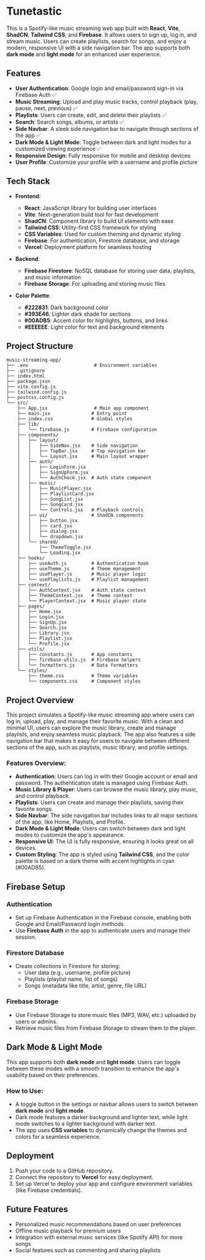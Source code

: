 # Tunetastic

This is a Spotify-like music streaming web app built with **React**, **Vite**, **ShadCN**, **Tailwind CSS**, and **Firebase**. It allows users to sign up, log in, and stream music. Users can create playlists, search for songs, and enjoy a modern, responsive UI with a side navigation bar. The app supports both **dark mode** and **light mode** for an enhanced user experience.

## Features

- **User Authentication**: Google login and email/password sign-in via Firebase Auth ✅
- **Music Streaming**: Upload and play music tracks, control playback (play, pause, next, previous) ✅
- **Playlists**: Users can create, edit, and delete their playlists ✅
- **Search**: Search songs, albums, or artists ✅
- **Side Navbar**: A sleek side navigation bar to navigate through sections of the app ✅
- **Dark Mode & Light Mode**: Toggle between dark and light modes for a customized viewing experience ✅
- **Responsive Design**: Fully responsive for mobile and desktop devices
- **User Profile**: Customize your profile with a username and profile picture

## Tech Stack

- **Frontend**:  
  - **React**: JavaScript library for building user interfaces  
  - **Vite**: Next-generation build tool for fast development  
  - **ShadCN**: Component library to build UI elements with ease  
  - **Tailwind CSS**: Utility-first CSS framework for styling  
  - **CSS Variables**: Used for custom theming and dynamic styling  
  - **Firebase**: For authentication, Firestore database, and storage
  - **Vercel**: Deployment platform for seamless hosting

- **Backend**:  
  - **Firebase Firestore**: NoSQL database for storing user data, playlists, and music information  
  - **Firebase Storage**: For uploading and storing music files

- **Color Palette**:  
  - **#222831**: Dark background color  
  - **#393E46**: Lighter dark shade for sections  
  - **#00ADB5**: Accent color for highlights, buttons, and links  
  - **#EEEEEE**: Light color for text and background elements

## Project Structure

```
music-streaming-app/
├── .env                        # Environment variables
├── .gitignore
├── index.html
├── package.json
├── vite.config.js
├── tailwind.config.js
├── postcss.config.js
└── src/
    ├── App.jsx                 # Main app component
    ├── main.jsx               # Entry point
    ├── index.css              # Global styles
    ├── lib/
    │   └── firebase.js        # Firebase configuration
    ├── components/
    │   ├── layout/
    │   │   ├── SideNav.jsx    # Side navigation
    │   │   ├── TopBar.jsx     # Top navigation bar
    │   │   └── Layout.jsx     # Main layout wrapper
    │   ├── auth/
    │   │   ├── LoginForm.jsx
    │   │   ├── SignUpForm.jsx
    │   │   └── AuthCheck.jsx  # Auth state component
    │   ├── music/
    │   │   ├── MusicPlayer.jsx
    │   │   ├── PlaylistCard.jsx
    │   │   ├── SongList.jsx
    │   │   ├── SongCard.jsx
    │   │   └── Controls.jsx   # Playback controls
    │   ├── ui/                # ShadCN components
    │   │   ├── button.jsx
    │   │   ├── card.jsx
    │   │   ├── dialog.jsx
    │   │   └── dropdown.jsx
    │   └── shared/
    │       ├── ThemeToggle.jsx
    │       └── Loading.jsx
    ├── hooks/
    │   ├── useAuth.js         # Authentication hook
    │   ├── useTheme.js        # Theme management
    │   ├── usePlayer.js       # Music player logic
    │   └── usePlaylists.js    # Playlist management
    ├── context/
    │   ├── AuthContext.jsx    # Auth state context
    │   ├── ThemeContext.jsx   # Theme context
    │   └── PlayerContext.jsx  # Music player state
    ├── pages/
    │   ├── Home.jsx
    │   ├── Login.jsx
    │   ├── SignUp.jsx
    │   ├── Search.jsx
    │   ├── Library.jsx
    │   ├── Playlist.jsx
    │   └── Profile.jsx
    ├── utils/
    │   ├── constants.js       # App constants
    │   ├── firebase-utils.js  # Firebase helpers
    │   └── formatters.js      # Data formatters
    └── styles/
        ├── theme.css          # Theme variables
        └── components.css     # Component styles
```

## Project Overview

This project simulates a Spotify-like music streaming app where users can log in, upload, play, and manage their favorite music. With a clean and minimal UI, users can explore the music library, create and manage playlists, and enjoy seamless music playback. The app also features a side navigation bar that makes it easy for users to navigate between different sections of the app, such as playlists, music library, and profile settings.

### Features Overview:
- **Authentication**: Users can log in with their Google account or email and password. The authentication state is managed using Firebase Auth.
- **Music Library & Player**: Users can browse the music library, play music, and control playback.
- **Playlists**: Users can create and manage their playlists, saving their favorite songs.
- **Side Navbar**: The side navigation bar includes links to all major sections of the app, like Home, Playlists, and Profile.
- **Dark Mode & Light Mode**: Users can switch between dark and light modes to customize the app's appearance.
- **Responsive UI**: The UI is fully responsive, ensuring it looks great on all devices.
- **Custom Styling**: The app is styled using **Tailwind CSS**, and the color palette is based on a dark theme with accent highlights in cyan (#00ADB5).

## Firebase Setup

### Authentication

- Set up Firebase Authentication in the Firebase console, enabling both Google and Email/Password login methods.
- Use **Firebase Auth** in the app to authenticate users and manage their session.

### Firestore Database

- Create collections in Firestore for storing:
  - User data (e.g., username, profile picture)
  - Playlists (playlist name, list of songs)
  - Songs (metadata like title, artist, genre, file URL)

### Firebase Storage

- Use Firebase Storage to store music files (MP3, WAV, etc.) uploaded by users or admins.
- Retrieve music files from Firebase Storage to stream them to the player.

## Dark Mode & Light Mode

This app supports both **dark mode** and **light mode**. Users can toggle between these modes with a smooth transition to enhance the app's usability based on their preferences.

### How to Use:
- A toggle button in the settings or navbar allows users to switch between **dark mode** and **light mode**.
- Dark mode features a darker background and lighter text, while light mode switches to a lighter background with darker text.
- The app uses **CSS variables** to dynamically change the themes and colors for a seamless experience.

## Deployment

1. Push your code to a GitHub repository.
2. Connect the repository to **Vercel** for easy deployment.
3. Set up Vercel to deploy your app and configure environment variables (like Firebase credentials).

## Future Features

- Personalized music recommendations based on user preferences
- Offline music playback for premium users
- Integration with external music services (like Spotify API) for more songs
- Social features such as commenting and sharing playlists